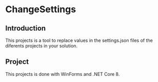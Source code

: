 # ChangeSettings

## Introduction

This projects is a tool to replace values in the settings.json files of the diferents projects in your solution.

## Project

This projects is done with WinForms and .NET Core 8.
